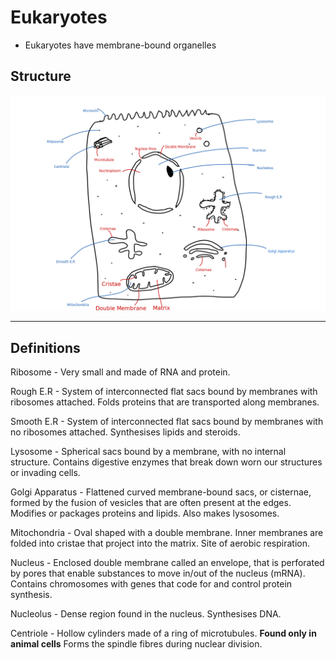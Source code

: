 # Eukaryotes

- Eukaryotes have membrane-bound organelles

## Structure

![Eukaryote Image](eukaryotes.md.9270.png)

---
## Definitions

Ribosome - Very small and made of RNA and protein.

Rough E.R - System of interconnected flat sacs bound by membranes 
	with ribosomes attached. Folds proteins that are transported along membranes.

Smooth E.R - System of interconnected flat sacs bound by membranes
	with no ribosomes attached. Synthesises lipids and steroids.

Lysosome - Spherical sacs bound by a membrane, with no internal structure.
	Contains digestive enzymes that break down worn our structures or invading cells.

Golgi Apparatus - Flattened curved membrane-bound sacs, or cisternae, formed by the fusion
	of vesicles that are often present at the edges. Modifies or packages proteins and lipids.
	Also makes lysosomes.

Mitochondria - Oval shaped with a double membrane. Inner membranes are folded into cristae
	that project into the matrix. Site of aerobic respiration.

Nucleus - Enclosed double membrane called an envelope, that is perforated by pores
	that enable substances to move in/out of the nucleus (mRNA). Contains chromosomes with genes
	that code for and control protein synthesis.

Nucleolus - Dense region found in the nucleus. Synthesises DNA.

Centriole - Hollow cylinders made of a ring of microtubules. <b>Found only in animal cells</b>
	Forms the spindle fibres during nuclear division.